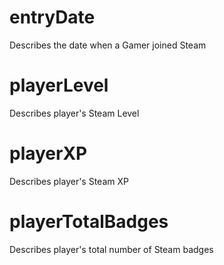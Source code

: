 # entryDate

Describes the date when a Gamer joined Steam

# playerLevel

Describes player's Steam Level

# playerXP

Describes player's Steam XP

# playerTotalBadges

Describes player's total number of Steam badges